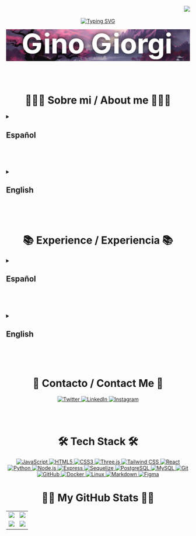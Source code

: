<p align="right">
  <a href="https://visitorbadge.io/status?path=ginogiorgi">
    <img src="https://api.visitorbadge.io/api/visitors?path=ginogiorgi&label=VISITANTES%2FVISITORS&labelColor=%23f47373&countColor=%23555555&style=flat-square&labelStyle=upper" />
  </a>
</p>

<p align="center">
  <a href="https://git.io/typing-svg">
    <img src="https://readme-typing-svg.demolab.com?font=Roboto&weight=700&size=30&duration=3000&pause=1000&color=F47373&center=true&vCenter=true&random=false&width=435&lines=Hello%2C+welcome!;Hola%2C+bienvenido!" alt="Typing SVG" />
  </a>
</p>

<img src="https://raw.githubusercontent.com/ginogiorgi/ginogiorgi/refs/heads/main/cover.jpeg" />

<br/><br/>

<h1 align="center">🙋🏻‍♂ Sobre mi / About me 🙋🏻‍♂</h1>

<details close>
  <summary><h2>Español</h2></summary>
  <br>
  <p>Mi nombre es Gino Rubén Giorgi, soy de Rosario, Argentina, y actualmente estudio Ingeniería en Sistemas de la Información en la UTN.</p>

  <p>Mis principales habilidades están centradas en el desarrollo Frontend con JavaScript, ya sea en su forma vanilla o usando frameworks como React y Tailwind. También cuento con conocimientos avanzados de Python.</p>

  <p>Me considero una persona apasionada por la tecnología, curiosa y autodidacta, siempre en busca de nuevos desafíos y aprendizajes. En mi tiempo libre disfruto investigar sobre sistemas operativos, cocinar, y debatir con amigos sobre política, economía o videojuegos.</p>

  <p>Estoy abierto a oportunidades laborales tanto remotas como presenciales.</p>
</details>

<br/><br/>

<details close>
  <summary><h2>English</h2></summary>
  <br>
  <p>My name is Gino Rubén Giorgi, I’m from Rosario, Argentina, and I’m currently studying Information Systems Engineering at UTN.</p>

  <p>My main skills are focused on Frontend development with JavaScript—both vanilla and frameworks like React and Tailwind. I also have advanced knowledge of Python.</p>

  <p>I’m a passionate, curious, and self-taught person who’s always looking for new challenges and ways to learn. In my free time, I enjoy exploring operating systems, cooking, and discussing politics, economics, or video games with friends.</p>

  <p>I’m available for both remote and on-site job opportunities.</p>
</details>

<br/><br/>

<h1 align="center">📚 Experience / Experiencia 📚</h1>

<details close>
  <summary><h2>Español</h2></summary>
  <br>

  <h2>Aprendizaje autodidacta <span style="float:right; font-weight:normal;">Marzo 2022 – Presente</span></h2>
  <p>Desde marzo de 2023, me he sumergido en el desarrollo web. Este tiempo ha sido clave para mi crecimiento, permitiéndome mejorar y aprender sobre diversas tecnologías y herramientas.</p>

  <ul>
    <li>Curso de Python en Coderhouse (marzo 2022 – junio 2022)</li>
    <li>Cursos de Desarrollo Full Stack en Platzi (marzo 2023 – diciembre 2024)</li>
  </ul>

  <h2>Estudiante de Ingeniería en Sistemas de la Información (UTN) <span style="float:right; font-weight:normal;">Marzo 2021 – Presente</span></h2>
  <p>Durante la carrera, aprendí fundamentos sólidos de programación, bases de datos y arquitectura de software, junto con habilidades en análisis de sistemas y gestión de proyectos tecnológicos. Actualmente cursando el 3er año.</p>

  <ul>
    <li>Capacitación como competidor ICPC y participación en el Torneo Argentino (agosto 2025)</li>
  </ul>
</details>

<br/><br/>

<details close>
  <summary><h2>English</h2></summary>
  <br>

  <h2>Self-Taught Learning <span style="float:right; font-weight:normal;">March 2022 – Present</span></h2>
  <p>Since March 2023, I’ve been deeply immersed in web development. This time has been key to my growth, helping me improve and explore various technologies and tools.</p>

  <ul>
    <li>Python course at Coderhouse (March 2022 – June 2022)</li>
    <li>Full Stack development courses at Platzi (March 2023 – December 2024)</li>
  </ul>

  <h2>Information Systems Engineering Student (UTN) <span style="float:right; font-weight:normal;">March 2021 – Present</span></h2>
  <p>Throughout the degree, I’ve built strong foundations in programming, databases, and software architecture, as well as skills in systems analysis and tech project management. Currently in my 3rd year.</p>

  <ul>
    <li>ICPC training and participation in the Argentinian Tournament (August 2025)</li>
  </ul>
</details>

<br/><br/>

<h1 align="center">📩 Contacto / Contact Me 📩</h1>

<div align="center">
  <a href="https://twitter.com/ginogiorgi890" target="_blank">
    <img src="https://raw.githubusercontent.com/rahuldkjain/github-profile-readme-generator/master/src/images/icons/Social/twitter.svg" alt="Twitter" height="30" width="40" />
  </a>
  <a href="https://www.linkedin.com/in/ginorubengiorgi/" target="_blank">
    <img src="https://raw.githubusercontent.com/rahuldkjain/github-profile-readme-generator/master/src/images/icons/Social/linked-in-alt.svg" alt="LinkedIn" height="30" width="40" />
  </a>
  <a href="https://instagram.com/ginogiorgi1" target="_blank">
    <img src="https://raw.githubusercontent.com/rahuldkjain/github-profile-readme-generator/master/src/images/icons/Social/instagram.svg" alt="Instagram" height="30" width="40" />
  </a>
</div>

<br/><br/>

<h1 align="center">🛠️ Tech Stack 🛠️</h1>

<div align="center">
  <a href="https://developer.mozilla.org/docs/Web/JavaScript" target="_blank">
    <img src="https://cdn.jsdelivr.net/gh/devicons/devicon/icons/javascript/javascript-original.svg" width="40" height="40" alt="JavaScript" />
  </a>
  <a href="https://developer.mozilla.org/docs/Web/HTML" target="_blank">
    <img src="https://cdn.jsdelivr.net/gh/devicons/devicon/icons/html5/html5-original.svg" width="40" height="40" alt="HTML5" />
  </a>
  <a href="https://developer.mozilla.org/docs/Web/CSS" target="_blank">
    <img src="https://cdn.jsdelivr.net/gh/devicons/devicon/icons/css3/css3-original.svg" width="40" height="40" alt="CSS3" />
  </a>
  <a href="https://threejs.org/" target="_blank">
    <img src="https://cdn.jsdelivr.net/gh/devicons/devicon/icons/threejs/threejs-original.svg" width="40" height="40" alt="Three.js" />
  </a>
  <a href="https://tailwindcss.com/" target="_blank">
    <img src="https://cdn.jsdelivr.net/gh/devicons/devicon/icons/tailwindcss/tailwindcss-original.svg" width="40" height="40" alt="Tailwind CSS" />
  </a>
  <a href="https://reactjs.org/" target="_blank">
    <img src="https://cdn.jsdelivr.net/gh/devicons/devicon/icons/react/react-original.svg" width="40" height="40" alt="React" />
  </a>
  <a href="https://www.python.org/" target="_blank">
    <img src="https://cdn.jsdelivr.net/gh/devicons/devicon/icons/python/python-original.svg" width="40" height="40" alt="Python" />
  </a>
  <a href="https://nodejs.org/" target="_blank">
    <img src="https://cdn.jsdelivr.net/gh/devicons/devicon/icons/nodejs/nodejs-original.svg" width="40" height="40" alt="Node.js" />
  </a>
  <a href="https://expressjs.com/" target="_blank">
    <img src="https://cdn.jsdelivr.net/gh/devicons/devicon/icons/express/express-original.svg" width="40" height="40" alt="Express" />
  </a>
  <a href="https://sequelize.org/" target="_blank">
    <img src="https://cdn.jsdelivr.net/gh/devicons/devicon/icons/sequelize/sequelize-original.svg" width="40" height="40" alt="Sequelize" />
  </a>
  <a href="https://www.postgresql.org/" target="_blank">
    <img src="https://cdn.jsdelivr.net/gh/devicons/devicon/icons/postgresql/postgresql-original.svg" width="40" height="40" alt="PostgreSQL" />
  </a>
  <a href="https://www.mysql.com/" target="_blank">
    <img src="https://cdn.jsdelivr.net/gh/devicons/devicon/icons/mysql/mysql-original.svg" width="40" height="40" alt="MySQL" />
  </a>
  <a href="https://git-scm.com/" target="_blank">
    <img src="https://cdn.jsdelivr.net/gh/devicons/devicon/icons/git/git-original.svg" width="40" height="40" alt="Git" />
  </a>
  <a href="https://github.com/" target="_blank">
    <img src="https://cdn.jsdelivr.net/gh/devicons/devicon/icons/github/github-original.svg" width="40" height="40" alt="GitHub" />
  </a>
  <a href="https://www.docker.com/" target="_blank">
    <img src="https://cdn.jsdelivr.net/gh/devicons/devicon/icons/docker/docker-original.svg" width="40" height="40" alt="Docker" />
  </a>
  <a href="https://www.linux.org/" target="_blank">
    <img src="https://cdn.jsdelivr.net/gh/devicons/devicon/icons/linux/linux-original.svg" width="40" height="40" alt="Linux" />
  </a>
  <a href="https://www.markdownguide.org/" target="_blank">
    <img src="https://cdn.jsdelivr.net/gh/devicons/devicon/icons/markdown/markdown-original.svg" width="40" height="40" alt="Markdown" />
  </a>
  <a href="https://www.figma.com/" target="_blank">
    <img src="https://cdn.jsdelivr.net/gh/devicons/devicon/icons/figma/figma-original.svg" width="40" height="40" alt="Figma" />
  </a>
</div>

<h1 align="center">💪🏻 My GitHub Stats 💪🏻</h1>

<table>
  <tr>
    <td align="center">
      <img src="https://leetcard.jacoblin.cool/ginogiorgi?theme=catppuccinMocha&font=Ubuntu&ext=heatmap"/>
    </td>
    <td align="center">
      <img src="https://codeforces-readme-stats.vercel.app/api/card?username=ginogiorgi&theme=tokyonight&disable_animations=false&show_icons=true&force_username=true"/>
    </td>
  </tr>
  <tr>
    <td align="center">
      <img src="https://github-readme-stats.vercel.app/api?username=ginogiorgi&count_private=true&show_icons=true&theme=tokyonight&card_width=499&card_height=319"/>
    </td>
    <td align="center">
      <img src="https://github-readme-stats.vercel.app/api/top-langs/?username=ginogiorgi&langs_count=10&layout=compact&theme=tokyonight&card_width=499&card_height=319"/>
    </td>
  </tr>
</table>
